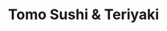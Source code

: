 ---
layout: place
title: "Tomo Sushi & Teriyaki"
permalink: /california/daly-city/tomo-sushi-teriyaki.html
stateAbbr: CA
stateName: California
cityName: Daly City
seo:
  name: "Tomo Sushi & Teriyaki"
  type: Restaurant
  links: null
description: "Straightforward pick for a large variety of creative rolls & hearty portions of classic Asian eats. Tomo Sushi & Teriyaki serves delicious sushi in Daly City, California. Try fresh Japanese dishes for a great dining experience. Available for takeout, delivery, lunch, and dinner."
place_id: ChIJbzxsjEB8j4ARKzKIS39vhbQ
photos:
  - name: >-
      places/ChIJbzxsjEB8j4ARKzKIS39vhbQ/photos/AeeoHcKYIQkg5Mszztl0n_61iNqGqQbDkDQofpyLVQs6L8DuPYCAqoyxW5RyDwEFQQ-_VN2rsPfXosVgoPh9TULprxpde2hAIsmm8jA3E3QwTF3UDiz2qaU2gkszOWbf8DJ-zXYvSwObcv_mW-bWohpzpGHBUq6211NbBZyIKN9dAqOjZ5W69bop2YJDf415UYoX_LZHnS2vIzdDgTvWwsDgnCfXnZWZJf0cwBb-x6hov-9IbTJPgZDSvY0qyjt0ATTMkToKCCog1L_ojKqEf1IdUEW0VQI_D4MrDSusJ77Lj_aW_kj1ZfQl2Tf-bIYR0Pb7KhJ86_4AEo-IRHAV1yxjy7G-rTMo7xohMHpilOyAYBZTYPJzLYAk70wOYJO2jTFHtbodixB3rb9x9wYDPB5qsvbju3dY4ZhWRXFVEQ1EeVDygk05
    widthPx: 4096
    heightPx: 3072
    authorAttributions:
      - displayName: Simon Ayala
        uri: https://maps.google.com/maps/contrib/105122920005298624172
        photoUri: >-
          https://lh3.googleusercontent.com/a-/ALV-UjXXAxJL4TaXeSHGj1JBxYP3veO2UIC4JNXdswQ5i6On-KnQZRGg0w=s100-p-k-no-mo
    flagContentUri: >-
      https://www.google.com/local/imagery/report/?cb_client=maps_api_places.places_api&image_key=!1e10!2sCIHM0ogKEICAgIDGlsn22AE&hl=en-US
    googleMapsUri: >-
      https://www.google.com/maps/place//data=!3m4!1e2!3m2!1sCIHM0ogKEICAgIDGlsn22AE!2e10!4m2!3m1!1s0x808f7c408c6c3c6f:0xb4856f7f4b88322b
  - name: >-
      places/ChIJbzxsjEB8j4ARKzKIS39vhbQ/photos/AeeoHcL_t-U7NlbnBqctbuFczC2MTZdYPj_Z5SNvjqgPV891FZbq5FeFd2scQ3BqRli6dpF38rHY-vdIHzLOjbJx8EexvNgaKIG30vwbjOIX_Od7uOOFvMvOG86iKBkwxy6BCecesxYCD84UH05ArdpCdr5noIs0Ku0CqNT4do-bzY2INECTYtTp7UrEMoZbqTyq37QGJHQlXO7xgnOkxCovcXNk-BeLqs1qlvsi9K5z5e6pWk3dLvkllPjLnsngEFrH8tuIqTwbgf0iCmeGimhwy78xmiCpBG0Nmj0QJugS3yYRMlSBv58NDqbr7RdfTwMccP4HoJXSjibJfhe9LbBKQ12uVuZifRcVNJTm8VSQOF0STMoZ2nYQMpOtt2KNDVHmU7Z_fSyBY5EmXniVgnPM3_dohDhd0gfC_cgdsJASBLz0aA
    widthPx: 4080
    heightPx: 2488
    authorAttributions:
      - displayName: Teresa Carrillo
        uri: https://maps.google.com/maps/contrib/106131126781130373899
        photoUri: >-
          https://lh3.googleusercontent.com/a-/ALV-UjV0me_JI7Tg3gL57Lol_NL-pGHOM2kz2z8wiJd4U6GE-RsK6iMl=s100-p-k-no-mo
    flagContentUri: >-
      https://www.google.com/local/imagery/report/?cb_client=maps_api_places.places_api&image_key=!1e10!2sCIHM0ogKEICAgIDGpPCBNg&hl=en-US
    googleMapsUri: >-
      https://www.google.com/maps/place//data=!3m4!1e2!3m2!1sCIHM0ogKEICAgIDGpPCBNg!2e10!4m2!3m1!1s0x808f7c408c6c3c6f:0xb4856f7f4b88322b
  - name: >-
      places/ChIJbzxsjEB8j4ARKzKIS39vhbQ/photos/AeeoHcJfDVorCxIrHQaario059zK7B1_aYRW-kq0KQL6YV5X99QvmaPSiBVXnxfzEb6QeH2JB6xTDG5sUnWhbmB8ygq418j7ax8oXbSs8XI62-cubCrl3Hw8anbUW_2lju1kKDoUu_ALz1Tr6z9rZ-ejToLzOvllLnLp-42x4z0P85_8aoR3RAXGMwE2LTP7DL8WdZC68Yp8BP4KVM-Bus1aMCmoo2wU458-GoOJFxPytAOzty0SMDV212FF2sg1a4byS4_pjvdDEU34Zvn7y1RauiZM0oP4BAQlNaarh6V9dSbh_-iG10kuQz9nlr1ZyHSznJ0JwTilg31O7i9b-dq-QFqV8tjMwCBzKSOAo0ntA-HLXqZRJPLcREsymVT5CuCQcPFqf4Wn7Jq-ThglkW8HK2eBodfhgt9mlyBf9MC27yRHDg
    widthPx: 4032
    heightPx: 3024
    authorAttributions:
      - displayName: Troff
        uri: https://maps.google.com/maps/contrib/113540872600367366039
        photoUri: >-
          https://lh3.googleusercontent.com/a-/ALV-UjX-X2OPa6jBbiN0dunqRs8ifcCB1e-E8DI3I264lxpHBCZubwBkbQ=s100-p-k-no-mo
    flagContentUri: >-
      https://www.google.com/local/imagery/report/?cb_client=maps_api_places.places_api&image_key=!1e10!2sCIHM0ogKEICAgMDQ4rjbKg&hl=en-US
    googleMapsUri: >-
      https://www.google.com/maps/place//data=!3m4!1e2!3m2!1sCIHM0ogKEICAgMDQ4rjbKg!2e10!4m2!3m1!1s0x808f7c408c6c3c6f:0xb4856f7f4b88322b
  - name: >-
      places/ChIJbzxsjEB8j4ARKzKIS39vhbQ/photos/AeeoHcLYVBOJqV740u8XImd_0QDJEzQlHmRmiXUoXx1QjeFOJPQ8cJgbQPs44ViKACoNH50YI1Lq8WCcIWXQpf5Ic3-zagi70NN73RjJ__fVkpuCId92AzbgMILfRxetMy-tQT8pz7chsjKubyEzsd9xt8tDd1ADso9XdXeczVrFkjjRcdQpYoZXGueyvhu_kTWHEkthZJ7MVn-Y3veCzSU4U8E_bGcYhGicW2Ys6EvU6Jdixeu0uAa3QpKFsoW19Emnwqi6Uy2TLT8rq9PLCAu4iaz4GKt19vnWk2guE8hds6JXFXDzxMD-e8PiCxXyOy0Seb8ZAey2k-QYIkTc70Cx4hABi27v4Zsajv3N2YXifH2zit0ddvrbCYDB1zFCuJ8gV3MDzqs5qTOgms6EuaPIxzJhQMTJDhzdk0rXzq2TPy-sdUEb
    widthPx: 4080
    heightPx: 3072
    authorAttributions:
      - displayName: Alexander Bulgakov
        uri: https://maps.google.com/maps/contrib/113219363682821350642
        photoUri: >-
          https://lh3.googleusercontent.com/a-/ALV-UjWbkq5_oeBp52v6PoGfCDicFyRAN_drz0HFOMdrZZzd9urpAMg=s100-p-k-no-mo
    flagContentUri: >-
      https://www.google.com/local/imagery/report/?cb_client=maps_api_places.places_api&image_key=!1e10!2sCIHM0ogKEICAgIDDvveOnAE&hl=en-US
    googleMapsUri: >-
      https://www.google.com/maps/place//data=!3m4!1e2!3m2!1sCIHM0ogKEICAgIDDvveOnAE!2e10!4m2!3m1!1s0x808f7c408c6c3c6f:0xb4856f7f4b88322b
  - name: >-
      places/ChIJbzxsjEB8j4ARKzKIS39vhbQ/photos/AeeoHcIBKt5UpvkhW-55U8oawn-VjmkzVTBCds00hDDQcJPF0NrT7web5tnGPs4yQT-PV4FLuc4neTr9KW_JAVELIGZYB3b3JW62_Fd7X8AvezNkNkfXzFKuLcYCQ2GXPh_AzLLKlK61jSqP6WkpqrKwyocKyz5UBpDzwYeaCWMh3M2IbWNC_oZcgrxTMhC_-8bngQJTM_7yKyU-fhwOHCI5lkC1Ad12Y8v_w-iwnr-DSXwRM8ZgV9WgGyEallfexAV0_cpS4G5IATfYMBJH_lBiR-F_Bz8A_iHyELjteVz2XfFT447enTMdyAO4oOqXgM5j6qbV4Gbz7zkSuDb7DfGyEuegn88wSc4Q7mLLhcTp3GO9XXi3nFskAZFnWxE3pBIwvPrTN2serDqmqEiB_w9Yb9vvFACXVOzctEVzbTBwSH2guA
    widthPx: 4032
    heightPx: 3024
    authorAttributions:
      - displayName: 宁宇鸿
        uri: https://maps.google.com/maps/contrib/115581688650411165895
        photoUri: >-
          https://lh3.googleusercontent.com/a-/ALV-UjX3v4jO4g6t4RWAF-MewK09B9ly3oj9COkml9o5W_NHMAMlrPnS=s100-p-k-no-mo
    flagContentUri: >-
      https://www.google.com/local/imagery/report/?cb_client=maps_api_places.places_api&image_key=!1e10!2sCIHM0ogKEICAgIDLt8PmBg&hl=en-US
    googleMapsUri: >-
      https://www.google.com/maps/place//data=!3m4!1e2!3m2!1sCIHM0ogKEICAgIDLt8PmBg!2e10!4m2!3m1!1s0x808f7c408c6c3c6f:0xb4856f7f4b88322b
  - name: >-
      places/ChIJbzxsjEB8j4ARKzKIS39vhbQ/photos/AeeoHcKBQoD1nH0aVtcFG9rfjEilGx4wMD04dqwh8YhzSLbzrhubj-oQT0cb4kmemQmGOUnznSOWNUimu9NmEKVU3PrKTHgJxu452i27tj73oYkSrYKIKgvJrxMc_uVRqrUNsMB60GZ0-4hwW_Fbuzi42nXgfd0v5v5dC46Q96GxU55WWOpcdAZxaeTPRNJw7xL34HFoaSxg6tELqUiAUK-kL6IaKxAxd6PBHxKAZR8Q8nQxEW_u58ce7wUDiC2iXhhILCQ5jWvvaJ8Wm1vT821PyN990mPMznuu7ivlYqvPPjejOAchfNXCckeK3wTr6pWb8A2tY_U6X8Chkm-gZztXbryoRoeS_yKIGIUde3LJL8QDBIezDGSWbDbQoyz_Jx1SVTQERZ6K4_F7gy5ehLaprrXDsOpPuvee8mtDGTuWycDh7Obv
    widthPx: 3024
    heightPx: 4032
    authorAttributions:
      - displayName: Chris L
        uri: https://maps.google.com/maps/contrib/105368785416220800291
        photoUri: >-
          https://lh3.googleusercontent.com/a/ACg8ocKmgHmTlIDPlyhR6i6xvKkKoOx9CjdJDC50HID1djthhNqHIg=s100-p-k-no-mo
    flagContentUri: >-
      https://www.google.com/local/imagery/report/?cb_client=maps_api_places.places_api&image_key=!1e10!2sCIHM0ogKEICAgID7jaGynQE&hl=en-US
    googleMapsUri: >-
      https://www.google.com/maps/place//data=!3m4!1e2!3m2!1sCIHM0ogKEICAgID7jaGynQE!2e10!4m2!3m1!1s0x808f7c408c6c3c6f:0xb4856f7f4b88322b
  - name: >-
      places/ChIJbzxsjEB8j4ARKzKIS39vhbQ/photos/AeeoHcKSBH30J7O9v1VgDgnJjUinV_kW795c23jjK22RcL-j0zKzYxEuRZLpUm6quuj2sRzMAQ3X3pc2cU630FpSJGRlhN6OHk2lUDLA9Y-650oT9nNDj7Qjq5PwtZdkd-2ZDqn-fRMqnVVxmHVCZtcRtbMqACvhMlMruz0Sff43HI0xZe__ecynvOBv4_WhEKMpBR7n3R2yBiltr_NrZ0D7Yxo9HOZeZl-jkjDiZB9K5fxPdGuKTDqHllzCCcJ8d05IYbi5m-6lCL1otozXzvZGmCaZ3baKcKJOTdJQ7v1VPIKQrO5CIKjSLN6n6cAwhdK2QSHOGjgjh9wNa0lbN06TH-31MVfXrRqY3iUebcJSPzbY_QeNulSSJMsVpVj15Cu8gc3z_arM36V9h80MAsOZ12Ni8pK12uAOKEUZccSmIMwhN4LB
    widthPx: 4032
    heightPx: 3024
    authorAttributions:
      - displayName: K S
        uri: https://maps.google.com/maps/contrib/108216103430634024416
        photoUri: >-
          https://lh3.googleusercontent.com/a-/ALV-UjVkAhoZQMlsobuepE0O6sNtQuoanZI5uUT5UN8KZBR17wejFOZZ3Q=s100-p-k-no-mo
    flagContentUri: >-
      https://www.google.com/local/imagery/report/?cb_client=maps_api_places.places_api&image_key=!1e10!2sCIHM0ogKEICAgID1wbWCpgE&hl=en-US
    googleMapsUri: >-
      https://www.google.com/maps/place//data=!3m4!1e2!3m2!1sCIHM0ogKEICAgID1wbWCpgE!2e10!4m2!3m1!1s0x808f7c408c6c3c6f:0xb4856f7f4b88322b
  - name: >-
      places/ChIJbzxsjEB8j4ARKzKIS39vhbQ/photos/AeeoHcK8rvyue00VB2B_d-baFneX4fW34Rw_HbngS8l6Xbqp2OWwSl34sUiM6JHvlJZvbuOiSE_eieOKqMxLaj6Ho1MN6ZTh5n3lVs1FqX6CBQB2i3B8fCJyIch3iGMy0Ot0J3L2MHV_kLQx2ga6KcvibxCYJAL7r3nb3dijoRTXZFD276ipkXv7LD629A6gucgp4D1xJzXylw802EMMUPNuzHE2OAsW7ZzxCNowa_mIajcIcYND4aV4kCF5-FGc2tnj8O75fdyDT9jSj2kiIhvH-Ss2Dgq3J2LQIPEmVcUSrx_IQRr21ZQ0wlwETDWXUu-IvCsjBX6wgTpuoViBYiUIur_ClsMfu1nQWT7KyqpftyPZBXEhc-pgue3fIvK0wpkWeq5EEHwvJYMHcRKUwxGab4HpjirwgsAhlbKntmAPL1rwinHQ
    widthPx: 3000
    heightPx: 4000
    authorAttributions:
      - displayName: Beverly Popek
        uri: https://maps.google.com/maps/contrib/111336180983431229909
        photoUri: >-
          https://lh3.googleusercontent.com/a-/ALV-UjXGL0eyHeWQ-Z6z-Z5eGt9qfPQt7YkT6iN1YMCMjalaQMT46fk7aw=s100-p-k-no-mo
    flagContentUri: >-
      https://www.google.com/local/imagery/report/?cb_client=maps_api_places.places_api&image_key=!1e10!2sCIHM0ogKEICAgID-8oDQ7QE&hl=en-US
    googleMapsUri: >-
      https://www.google.com/maps/place//data=!3m4!1e2!3m2!1sCIHM0ogKEICAgID-8oDQ7QE!2e10!4m2!3m1!1s0x808f7c408c6c3c6f:0xb4856f7f4b88322b
  - name: >-
      places/ChIJbzxsjEB8j4ARKzKIS39vhbQ/photos/AeeoHcKl2EEFZ_nqHdMX0ccQsi3C89wkCl_cgYm3vJNFpE6IAl7UMKZP-oy-5eFdhlMeUoc073dHHS_1KbzkZIkRzutY6W_fO2ulX7iKCLpSrzU4QwUq8CehWE21DF9WSSBtg4Am0sXsl4oBNOLt-i1W00IqduSidw3icJgPL5eOH8ZT7YFrSECYx9iUWWHlqfsNbTgMbDt08ivCOHvO2NHR-RUQw6IzW6oXGLaDt9uXcglu2zaVuOJHw4VNf68ek_rXyeV48MqqEpJ_V60Edu3fz36e0hRIP-6ydtnPYziK5C9B2glVDR4dLcyuL4BOwjWfK9HdXw_5e3b_jYZIxTaplQHlZnMtiHHQP8y9iut-a4CgJ9TPdCnjXJF6E_XsaCMG3i_rwnuVdZfIirIOFSy7D5xXesCFUS2QbTZ0DHJ_k1BzCt2E
    widthPx: 3600
    heightPx: 4800
    authorAttributions:
      - displayName: Paul Holland
        uri: https://maps.google.com/maps/contrib/117047899167499192102
        photoUri: >-
          https://lh3.googleusercontent.com/a-/ALV-UjVr0fZj3-wEl6BXf29ewI5BORDHVFfLafJBe-Ddi-_J1H5aDcYA=s100-p-k-no-mo
    flagContentUri: >-
      https://www.google.com/local/imagery/report/?cb_client=maps_api_places.places_api&image_key=!1e10!2sCIHM0ogKEICAgIDXsJr3kgE&hl=en-US
    googleMapsUri: >-
      https://www.google.com/maps/place//data=!3m4!1e2!3m2!1sCIHM0ogKEICAgIDXsJr3kgE!2e10!4m2!3m1!1s0x808f7c408c6c3c6f:0xb4856f7f4b88322b
  - name: >-
      places/ChIJbzxsjEB8j4ARKzKIS39vhbQ/photos/AeeoHcJPKkVoTPEHda5fNobHTXJT2V94XIXPUYYs5jKLhgYdjClHBSE6eeshxUbJ8NYs5ZmWEq2iRjf-3et8Lx6o23fHhcyKvAKrlSKDvJP3pyZI9_r08yQjugCNkUY1Sq1Emw-s6vxdKx0ihwbKGZtQ0cpG6U4ct3Fd-qZ2wsVdmrt9ARbbw1Rlim6UzDkttpkP_t3YM1M0o_gcGLWG0mLkDbbZUzGK22_wnIrDVSlIQ4n7aKQOOHcZy7x8SdT_YUm2X-ilE8HZFE-WpAyhq192OsT13hN54g4JTpKLfXQnGnOYphmwrJ9wmLC_zMLJWVmNnbh3IZb5exTctLDyz4ARZVbyT7qN7l-PMCCtwqaNFvO_kNshbgesK_EGc3876-9BvGlh5fg5G1aLVk4gXvp1amPIQ2T-Oc41Nsar7fis7GiK62r0
    widthPx: 4032
    heightPx: 3024
    authorAttributions:
      - displayName: Daniel Chan
        uri: https://maps.google.com/maps/contrib/108781923039504722785
        photoUri: >-
          https://lh3.googleusercontent.com/a/ACg8ocIJS2xuZrTiV0oMq1uoXecJk-uPKdzrSDsZt-5V2-Eo8OF2Uw=s100-p-k-no-mo
    flagContentUri: >-
      https://www.google.com/local/imagery/report/?cb_client=maps_api_places.places_api&image_key=!1e10!2sCIHM0ogKEICAgICMyImPjgE&hl=en-US
    googleMapsUri: >-
      https://www.google.com/maps/place//data=!3m4!1e2!3m2!1sCIHM0ogKEICAgICMyImPjgE!2e10!4m2!3m1!1s0x808f7c408c6c3c6f:0xb4856f7f4b88322b
address: '1901 Junipero Serra Blvd # G, Daly City, CA 94014, USA'
street: '1901 Junipero Serra Blvd # G'
city: Daly City
state: CA
zip: '94014'
country: USA
neighborhood: null
latitude: '37.702086'
longitude: '-122.470569'
accessibility_options:
  wheelchairAccessibleParking: true
  wheelchairAccessibleEntrance: true
  wheelchairAccessibleRestroom: true
  wheelchairAccessibleSeating: true
business_status: OPERATIONAL
name: Tomo Sushi & Teriyaki
google_maps_links:
  directionsUri: >-
    https://www.google.com/maps/dir//''/data=!4m7!4m6!1m1!4e2!1m2!1m1!1s0x808f7c408c6c3c6f:0xb4856f7f4b88322b!3e0
  placeUri: https://maps.google.com/?cid=13007925691248292395
  writeAReviewUri: >-
    https://www.google.com/maps/place//data=!4m3!3m2!1s0x808f7c408c6c3c6f:0xb4856f7f4b88322b!12e1
  reviewsUri: >-
    https://www.google.com/maps/place//data=!4m4!3m3!1s0x808f7c408c6c3c6f:0xb4856f7f4b88322b!9m1!1b1
  photosUri: >-
    https://www.google.com/maps/place//data=!4m3!3m2!1s0x808f7c408c6c3c6f:0xb4856f7f4b88322b!10e5
primary_type: Japanese Restaurant
opening_hours:
  regular: null
  current: null
secondary_opening_hours:
  regular:
    weekdayDescriptions: null
    type: null
  current:
    weekdayDescriptions: null
    type: null
phone: (650) 991-1045
price_level: PRICE_LEVEL_MODERATE
price_range: $20 &ndash; $30
rating: '4.3'
rating_count: 0
website: null
reviews:
  - name: >-
      places/ChIJbzxsjEB8j4ARKzKIS39vhbQ/reviews/ChdDSUhNMG9nS0VJQ0FnTUR3N19TaWhBRRAB
    relativePublishTimeDescription: 2 weeks ago
    rating: 5
    text:
      text: >-
        The staff here are really courteous and respectful even though it’s a
        casual semi-casual establishment. Their menu is quite extensive and has
        something for everyone. We 2 parents and 2 young kids ordered some
        nigiri, a 49er roll, California roll, 2x shiitake rolls and a yam roll.
        Their sushi rice and imitation crab is done really well and made the
        food pretty enjoyable. I was a little confused by their yam roll, didn’t
        expect it to be tempura battered slivers of yam (was expecting roasted
        carmelized yam maki). Salmon nigiri was silky, 49er roll was well put
        together overall. Complimentary green tea was also toasty.
      languageCode: en
    originalText:
      text: >-
        The staff here are really courteous and respectful even though it’s a
        casual semi-casual establishment. Their menu is quite extensive and has
        something for everyone. We 2 parents and 2 young kids ordered some
        nigiri, a 49er roll, California roll, 2x shiitake rolls and a yam roll.
        Their sushi rice and imitation crab is done really well and made the
        food pretty enjoyable. I was a little confused by their yam roll, didn’t
        expect it to be tempura battered slivers of yam (was expecting roasted
        carmelized yam maki). Salmon nigiri was silky, 49er roll was well put
        together overall. Complimentary green tea was also toasty.
      languageCode: en
    authorAttribution:
      displayName: Jackie T
      uri: https://www.google.com/maps/contrib/104175812324639944627/reviews
      photoUri: >-
        https://lh3.googleusercontent.com/a-/ALV-UjU6W0KeyZiLcEBxf6bcS-GsfEAme3TUhyaz6jqLDjPIaLwyVGVT=s128-c0x00000000-cc-rp-mo
    publishTime: '2025-03-29T04:28:52.859655Z'
    flagContentUri: >-
      https://www.google.com/local/review/rap/report?postId=ChdDSUhNMG9nS0VJQ0FnTUR3N19TaWhBRRAB&d=17924085&t=1
    googleMapsUri: >-
      https://www.google.com/maps/reviews/data=!4m6!14m5!1m4!2m3!1sChdDSUhNMG9nS0VJQ0FnTUR3N19TaWhBRRAB!2m1!1s0x808f7c408c6c3c6f:0xb4856f7f4b88322b
  - name: >-
      places/ChIJbzxsjEB8j4ARKzKIS39vhbQ/reviews/ChZDSUhNMG9nS0VJQ0FnSURfaVlLUGNREAE
    relativePublishTimeDescription: 2 months ago
    rating: 5
    text:
      text: >-
        We have been coming here for years and it is always a treat to be in
        this fantastic location. The atmosphere, the service, how they
        recognized you after a certain amount of viaita, and even how they
        remember you  is just a testament to the good service  the food is
        delightful.
      languageCode: en
    originalText:
      text: >-
        We have been coming here for years and it is always a treat to be in
        this fantastic location. The atmosphere, the service, how they
        recognized you after a certain amount of viaita, and even how they
        remember you  is just a testament to the good service  the food is
        delightful.
      languageCode: en
    authorAttribution:
      displayName: Jason Budowski
      uri: https://www.google.com/maps/contrib/104675418019282388244/reviews
      photoUri: >-
        https://lh3.googleusercontent.com/a-/ALV-UjWNRdPkK2TrBmL2r4uG8KMXxVdOFR8q5bGyWL4-2mCjrjRNmQ=s128-c0x00000000-cc-rp-mo
    publishTime: '2025-01-25T04:14:42.257481Z'
    flagContentUri: >-
      https://www.google.com/local/review/rap/report?postId=ChZDSUhNMG9nS0VJQ0FnSURfaVlLUGNREAE&d=17924085&t=1
    googleMapsUri: >-
      https://www.google.com/maps/reviews/data=!4m6!14m5!1m4!2m3!1sChZDSUhNMG9nS0VJQ0FnSURfaVlLUGNREAE!2m1!1s0x808f7c408c6c3c6f:0xb4856f7f4b88322b
  - name: >-
      places/ChIJbzxsjEB8j4ARKzKIS39vhbQ/reviews/ChdDSUhNMG9nS0VJQ0FnSUMzc2JxczdBRRAB
    relativePublishTimeDescription: 5 months ago
    rating: 3
    text:
      text: >-
        I think it’s fine.


        The Don I had was a bit mushy and a little larger than I expected, but I
        guess that’s normal in America. Looking around others seemed to enjoy
        their meals or at least the atmosphere.


        The service was prompt and respectful, too.
      languageCode: en
    originalText:
      text: >-
        I think it’s fine.


        The Don I had was a bit mushy and a little larger than I expected, but I
        guess that’s normal in America. Looking around others seemed to enjoy
        their meals or at least the atmosphere.


        The service was prompt and respectful, too.
      languageCode: en
    authorAttribution:
      displayName: David Cooper
      uri: https://www.google.com/maps/contrib/104871665205203625091/reviews
      photoUri: >-
        https://lh3.googleusercontent.com/a-/ALV-UjVuJ55a-XSv3fmPwo_oD2Ar9rBSZTz1cE7MXjzy0AXrMvEAZ9TzNg=s128-c0x00000000-cc-rp-mo-ba2
    publishTime: '2024-11-06T14:28:46.110779Z'
    flagContentUri: >-
      https://www.google.com/local/review/rap/report?postId=ChdDSUhNMG9nS0VJQ0FnSUMzc2JxczdBRRAB&d=17924085&t=1
    googleMapsUri: >-
      https://www.google.com/maps/reviews/data=!4m6!14m5!1m4!2m3!1sChdDSUhNMG9nS0VJQ0FnSUMzc2JxczdBRRAB!2m1!1s0x808f7c408c6c3c6f:0xb4856f7f4b88322b
  - name: >-
      places/ChIJbzxsjEB8j4ARKzKIS39vhbQ/reviews/ChZDSUhNMG9nS0VJQ0FnSURPOTdxU0N3EAE
    relativePublishTimeDescription: 2 years ago
    rating: 5
    text:
      text: >-
        I'm more a meat & tater guy. But I was pleasantly surprised at Tomos.
        Staff was cordial, patient and helpful. The eats were very palatable.
        Prices were reasonable. I'd return. Big plus for this location was that
        it was a hop, skip and a jump from the movie theater!
      languageCode: en
    originalText:
      text: >-
        I'm more a meat & tater guy. But I was pleasantly surprised at Tomos.
        Staff was cordial, patient and helpful. The eats were very palatable.
        Prices were reasonable. I'd return. Big plus for this location was that
        it was a hop, skip and a jump from the movie theater!
      languageCode: en
    authorAttribution:
      displayName: Ray (Bingo)
      uri: https://www.google.com/maps/contrib/111814159705660596524/reviews
      photoUri: >-
        https://lh3.googleusercontent.com/a-/ALV-UjUMckHxN3molLXWz0TxP-HlF4lby4e2PB8vHIVfJL7IoMTP0fk=s128-c0x00000000-cc-rp-mo-ba4
    publishTime: '2022-07-16T18:50:54.508924Z'
    flagContentUri: >-
      https://www.google.com/local/review/rap/report?postId=ChZDSUhNMG9nS0VJQ0FnSURPOTdxU0N3EAE&d=17924085&t=1
    googleMapsUri: >-
      https://www.google.com/maps/reviews/data=!4m6!14m5!1m4!2m3!1sChZDSUhNMG9nS0VJQ0FnSURPOTdxU0N3EAE!2m1!1s0x808f7c408c6c3c6f:0xb4856f7f4b88322b
  - name: >-
      places/ChIJbzxsjEB8j4ARKzKIS39vhbQ/reviews/ChZDSUhNMG9nS0VJQ0FnSUQ5bXNTTmJnEAE
    relativePublishTimeDescription: 5 months ago
    rating: 4
    text:
      text: |-
        My beautiful mother Sharon had the bento box and it was delicious.
        I had the Dragon Roll and it was fantastic.
        Great place to stop in before the movies!
        Food is always really good and the service is fast.
        There's free parking in a garage nearby.
      languageCode: en
    originalText:
      text: |-
        My beautiful mother Sharon had the bento box and it was delicious.
        I had the Dragon Roll and it was fantastic.
        Great place to stop in before the movies!
        Food is always really good and the service is fast.
        There's free parking in a garage nearby.
      languageCode: en
    authorAttribution:
      displayName: Susanne Millar
      uri: https://www.google.com/maps/contrib/102019326811040092831/reviews
      photoUri: >-
        https://lh3.googleusercontent.com/a-/ALV-UjVaUCp6qvDxT8RWodmqrLv_S6oQq5mCS8P5tnNNWj69bBGwgy-34Q=s128-c0x00000000-cc-rp-mo-ba5
    publishTime: '2024-10-23T20:26:55.463309Z'
    flagContentUri: >-
      https://www.google.com/local/review/rap/report?postId=ChZDSUhNMG9nS0VJQ0FnSUQ5bXNTTmJnEAE&d=17924085&t=1
    googleMapsUri: >-
      https://www.google.com/maps/reviews/data=!4m6!14m5!1m4!2m3!1sChZDSUhNMG9nS0VJQ0FnSUQ5bXNTTmJnEAE!2m1!1s0x808f7c408c6c3c6f:0xb4856f7f4b88322b
parking_options:
  freeParkingLot: true
  freeStreetParking: true
  valetParking: false
  freeGarageParking: true
payment_options:
  acceptsCreditCards: true
  acceptsDebitCards: true
  acceptsCashOnly: false
  acceptsNfc: true
allow_dogs: null
curbside_pickup: null
delivery: true
dine_in: true
good_for_children: true
good_for_groups: true
good_for_sports: null
live_music: false
menu_for_children: true
outdoor_seating: false
reservable: null
restroom: true
serves_beer: true
serves_breakfast: false
serves_brunch: false
serves_cocktails: null
serves_coffee: null
serves_dinner: true
serves_dessert: true
serves_lunch: true
serves_vegetarian_food: null
serves_wine: true
takeout: true
update_category: essentials
summary: >-
  Straightforward pick for a large variety of creative rolls & hearty portions
  of classic Asian eats.

---